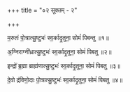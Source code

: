 +++
title = "०२ सूक्तम् - २"

+++

म॒रुतः॑ पो॒त्रात्सु॒ष्टुभः॑ स्व॒र्कादृ॒तुना॒ सोमं॑ पिबन्तु ॥१॥

अ॒ग्निराग्नी॑ध्रात्सु॒ष्टुभः॑ स्व॒र्कादृ॒तुना॒ सोमं॑ पिबतु ॥२॥

इन्द्रो॑ ब्र॒ह्मा ब्राह्म॑णात्सु॒ष्टुभः॑ स्व॒र्कादृ॒तुना॒ सोमं॑ पिबतु ॥३॥

दे॒वो द्र॑विणो॒दाः पो॒त्रात्सु॒ष्टुभः॑ स्व॒र्कादृ॒तुना॒ सोमं॑ पिबतु ॥४॥
